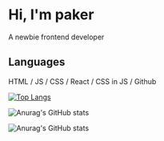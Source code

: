 # Hi, I'm paker
A newbie frontend developer 

## Languages
HTML / JS / CSS / React / CSS in JS / Github

[![Top Langs](https://github-readme-stats.vercel.app/api/top-langs/?username=pakerchang)](https://github.com/pakerchang/github-readme-stats)

![Anurag's GitHub stats](https://github-readme-stats.vercel.app/api?username=pakerchang&show_icons=true&theme=dark)

![Anurag's GitHub stats](https://github-readme-stats.vercel.app/api?username=pakerchang&count_private=true)